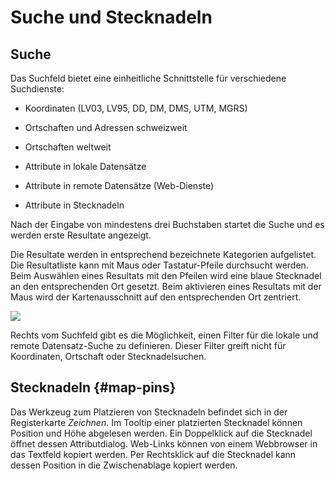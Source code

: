 # Suche und Stecknadeln

## Suche

Das Suchfeld bietet eine einheitliche Schnittstelle für verschiedene Suchdienste:

-   Koordinaten (LV03, LV95, DD, DM, DMS, UTM, MGRS)

-   Ortschaften und Adressen schweizweit

-   Ortschaften weltweit

-   Attribute in lokale Datensätze

-   Attribute in remote Datensätze (Web-Dienste)

-   Attribute in Stecknadeln

Nach der Eingabe von mindestens drei Buchstaben startet die Suche und es werden erste Resultate angezeigt.

Die Resultate werden in entsprechend bezeichnete Kategorien aufgelistet. Die Resultatliste kann mit Maus oder Tastatur-Pfeile durchsucht werden. Beim Auswählen eines Resultats mit den Pfeilen wird eine blaue Stecknadel an den entsprechenden Ort gesetzt. Beim aktivieren eines Resultats mit der Maus wird der Kartenausschnitt auf den entsprechenden Ort zentriert.

<img src="../media/image2.png" />

Rechts vom Suchfeld gibt es die Möglichkeit, einen Filter für die lokale und remote Datensatz-Suche zu definieren. Dieser Filter greift nicht für Koordinaten, Ortschaft oder Stecknadelsuchen.

## Stecknadeln {#map-pins}

Das Werkzeug zum Platzieren von Stecknadeln befindet sich in der Registerkarte *Zeichnen*. Im Tooltip einer platzierten Stecknadel können Position und Höhe abgelesen werden. Ein Doppelklick auf die Stecknadel öffnet dessen Attributdialog. Web-Links können von einem Webbrowser in das Textfeld kopiert werden. Per Rechtsklick auf die Stecknadel kann dessen Position in die Zwischenablage kopiert werden.
